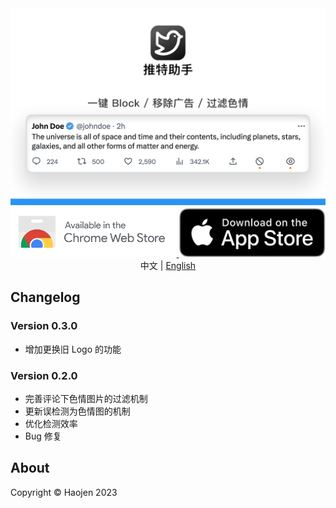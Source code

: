 <div align="center">
    <img src="./images/Helper-for-Twitter-zh.png" alt="">
</div>

<div align="center">
    <a href="https://chrome.google.com/webstore/detail/%E6%8E%A8%E7%89%B9%E5%8A%A9%E6%89%8B/bfliajokeloclanhljkkahefonnphilj">
        <img src="./images/chrome-webstore.svg" alt="" height="80">
    </a>
     <a href="https://itunes.apple.com/app/id6451361712">
        <img src="./images/Download_on_the_App_Store_Badge_US-UK_RGB_blk_092917.svg" height="78">
    </a>
</div>

<div align="center">
    <span>中文</span> | <a href="/README-en.md">English</a>
</div>

## Changelog

### Version 0.3.0
- 增加更换旧 Logo 的功能

### Version 0.2.0
- 完善评论下色情图片的过滤机制
- 更新误检测为色情图的机制
- 优化检测效率
- Bug 修复

<h2>About</h2>
Copyright © Haojen 2023